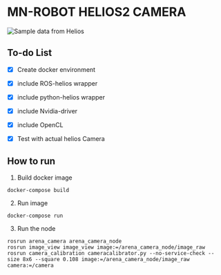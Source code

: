# MN-ROBOT HELIOS2 CAMERA

![Sample data from Helios](/sample.png)

## To-do List
- [x] Create docker environment
- [x] include ROS-helios wrapper
- [x] include python-helios wrapper
- [x] include Nvidia-driver
- [x] include OpenCL
- [x] Test with actual helios Camera


## How to run
1. Build docker image
```
docker-compose build
```

2. Run image
```
docker-compose run
```

3. Run the node
```
rosrun arena_camera arena_camera_node
rosrun image_view image_view image:=/arena_camera_node/image_raw
rosrun camera_calibration cameracalibrator.py --no-service-check --size 8x6 --square 0.108 image:=/arena_camera_node/image_raw camera:=/camera
```



